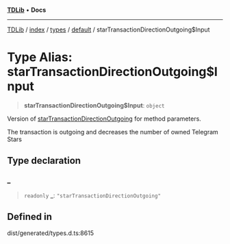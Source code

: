 [**TDLib**](../../../../../../README.md) • **Docs**

***

[TDLib](../../../../../../modules.md) / [index](../../../../../README.md) / [types](../../../README.md) / [default](../README.md) / starTransactionDirectionOutgoing$Input

# Type Alias: starTransactionDirectionOutgoing$Input

> **starTransactionDirectionOutgoing$Input**: `object`

Version of [starTransactionDirectionOutgoing](starTransactionDirectionOutgoing.md) for method parameters.

The transaction is outgoing and decreases the number of owned Telegram Stars

## Type declaration

### \_

> `readonly` **\_**: `"starTransactionDirectionOutgoing"`

## Defined in

dist/generated/types.d.ts:8615
